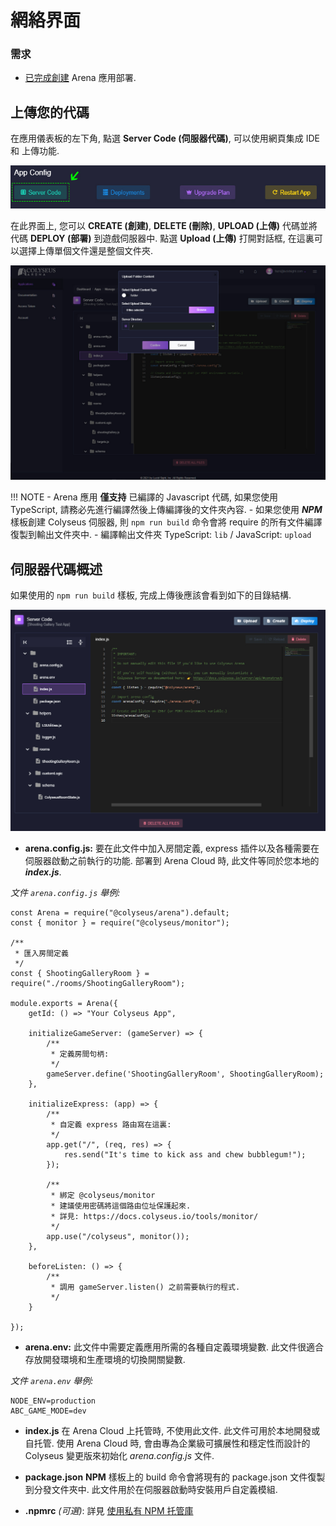 # 網絡界面

### 需求

* [已完成創建](../create-application/) Arena 應用部署.

## 上傳您的代碼
在應用儀表板的左下角, 點選 **Server Code (伺服器代碼)**, 可以使用網頁集成 IDE 和 上傳功能.

![Arena 應用管理界面](../../images/edit-server-code.jpg)

在此界面上, 您可以 **CREATE (創建)**, **DELETE (刪除)**, **UPLOAD (上傳)** 代碼並將代碼 **DEPLOY (部署)** 到遊戲伺服器中. 點選 **Upload (上傳)** 打開對話框, 在這裏可以選擇上傳單個文件還是整個文件夾.

![Arena 應用管理界面](../../images/upload-dialog.jpg)

!!! NOTE
    - Arena 應用 **僅支持** 已編譯的 Javascript 代碼, 如果您使用 TypeScript, 請務必先進行編譯然後上傳編譯後的文件夾內容.
    - 如果您使用 ***NPM*** 樣板創建 Colyseus 伺服器, 則 ```npm run build``` 命令會將 require 的所有文件編譯復製到輸出文件夾中.
    - 編譯輸出文件夾 TypeScript: ```lib``` / JavaScript: ```upload```

## 伺服器代碼概述

如果使用的 ```npm run build``` 樣板, 完成上傳後應該會看到如下的目錄結構.

![Arena 代碼樣板](../../images/code-template.jpg)

- **arena.config.js:** 要在此文件中加入房間定義, express 插件以及各種需要在伺服器啟動之前執行的功能. 部署到 Arena Cloud 時, 此文件等同於您本地的 ***index.js***.

*文件 ```arena.config.js``` 舉例:*
```
const Arena = require("@colyseus/arena").default;
const { monitor } = require("@colyseus/monitor");

/**
 * 匯入房間定義
 */
const { ShootingGalleryRoom } = require("./rooms/ShootingGalleryRoom");

module.exports = Arena({
    getId: () => "Your Colyseus App",

    initializeGameServer: (gameServer) => {
        /**
         * 定義房間句柄:
         */
        gameServer.define('ShootingGalleryRoom', ShootingGalleryRoom);
    },

    initializeExpress: (app) => {
        /**
         * 自定義 express 路由寫在這裏:
         */
        app.get("/", (req, res) => {
            res.send("It's time to kick ass and chew bubblegum!");
        });

        /**
         * 綁定 @colyseus/monitor
         * 建議使用密碼將這個路由位址保護起來.
         * 詳見: https://docs.colyseus.io/tools/monitor/
         */
        app.use("/colyseus", monitor());
    },

    beforeListen: () => {
        /**
         * 調用 gameServer.listen() 之前需要執行的程式.
         */
    }

});
```
- **arena.env:** 此文件中需要定義應用所需的各種自定義環境變數. 此文件很適合存放開發環境和生產環境的切換開關變數.

*文件 ```arena.env``` 舉例:*
```
NODE_ENV=production
ABC_GAME_MODE=dev
```

- **index.js** 在 Arena Cloud 上托管時, 不使用此文件. 此文件可用於本地開發或自托管. 使用 Arena Cloud 時, 會由專為企業級可擴展性和穩定性而設計的 Colyseus 變更版來初始化 *arena.config.js* 文件.

- **package.json** **NPM** 樣板上的 build 命令會將現有的 package.json 文件復製到分發文件夾中. 此文件用於在伺服器啟動時安裝用戶自定義模組.

- **.npmrc** *(可選)*: 詳見 [使用私有 NPM 托管庫](../../reference/npmrc-custom/)
